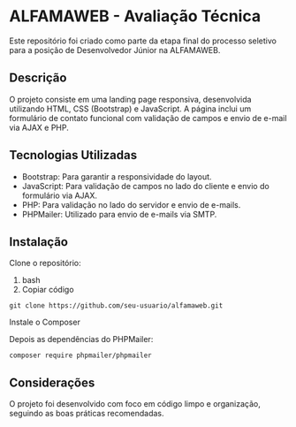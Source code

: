 # ALFAMAWEB - Avaliação Técnica
Este repositório foi criado como parte da etapa final do processo seletivo para a posição de Desenvolvedor Júnior na ALFAMAWEB.

## Descrição
O projeto consiste em uma landing page responsiva, desenvolvida utilizando HTML, CSS (Bootstrap) e JavaScript. A página inclui um formulário de contato funcional com validação de campos e envio de e-mail via AJAX e PHP.

## Tecnologias Utilizadas
- Bootstrap: Para garantir a responsividade do layout.
- JavaScript: Para validação de campos no lado do cliente e envio do formulário via AJAX.
- PHP: Para validação no lado do servidor e envio de e-mails.
- PHPMailer: Utilizado para envio de e-mails via SMTP.

## Instalação
Clone o repositório:

1. bash
2. Copiar código
````
git clone https://github.com/seu-usuario/alfamaweb.git
````

Instale o Composer 

Depois as dependências do PHPMailer:

````
composer require phpmailer/phpmailer
````

## Considerações
O projeto foi desenvolvido com foco em código limpo e organização, seguindo as boas práticas recomendadas.
